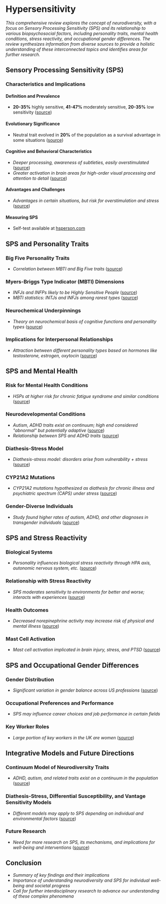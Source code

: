# **Hypersensitivity**

*This comprehensive review explores the concept of neurodiversity, with a focus on Sensory Processing Sensitivity (SPS) and its relationship to various biopsychosocial factors, including personality traits, mental health conditions, stress reactivity, and occupational gender differences. The review synthesizes information from diverse sources to provide a holistic understanding of these interconnected topics and identifies areas for further research.*

## **Sensory Processing Sensitivity (SPS)**
### **Characteristics and Implications**
#### **Definition and Prevalence**
- **20-35%** highly sensitive, **41-47%** moderately sensitive, **20-35%** low sensitivity ([source](https://www.sciencedirect.com/science/article/pii/B9780128182512000035))

#### **Evolutionary Significance**
- Neutral trait evolved in **20%** of the population as a survival advantage in some situations ([source](https://hbr.org/2017/05/neurodiversity-as-a-competitive-advantage))

#### **Cognitive and Behavioral Characteristics**
- *Deeper processing, awareness of subtleties, easily overstimulated* ([source](https://www.ncbi.nlm.nih.gov/pubmed/29100650))
- *Greater activation in brain areas for high-order visual processing and attention to detail* ([source](https://medicalxpress.com/news/2010-04-sensitive-people-brains-differently.html))

#### **Advantages and Challenges**
- *Advantages in certain situations, but risk for overstimulation and stress* ([source](https://www.sciencedirect.com/science/article/pii/S0149763418306250?via%3Dihub))

#### **Measuring SPS**
- Self-test available at [hsperson.com](https://hsperson.com/test/highly-sensitive-test/)

## **SPS and Personality Traits**
### **Big Five Personality Traits**
- *Correlation between MBTI and Big Five traits* ([source](https://www.reddit.com/r/mbti/comments/6ubauu/big_five_and_mbti_correlationstheory/))

### **Myers-Briggs Type Indicator (MBTI) Dimensions**
- *INFJs and INFPs likely to be Highly Sensitive People* ([source](https://www.truity.com/.../are-all-infjs-highly-sensitive...))
- *MBTI statistics: INTJs and INFJs among rarest types* ([source](https://pbs.twimg.com/media/C6hkRtRU0AAk4ID?format=jpg&name=medium))

### **Neurochemical Underpinnings**
- *Theory on neurochemical basis of cognitive functions and personality types* ([source](https://www.neojungiantypology.com/blog/view/179/the-neurochemical-evidence-for-cognitive-functions))

### **Implications for Interpersonal Relationships**
- *Attraction between different personality types based on hormones like testosterone, estrogen, oxytocin* ([source](https://www.livescience.com/40254-brain-chemicals-guide-attraction.html))

## **SPS and Mental Health**
### **Risk for Mental Health Conditions**
- *HSPs at higher risk for chronic fatigue syndrome and similar conditions* ([source](https://hsperson.com/hsps-and-fibromyalgia-chronic-fatigue-syndrome-and-other-illnesses/))

### **Neurodevelopmental Conditions**
- *Autism, ADHD traits exist on continuum; high end considered "abnormal" but potentially adaptive* ([source](https://www.sciencedirect.com/science/article/pii/B9780128182512000035))
- *Relationship between SPS and ADHD traits* ([source](https://pubmed.ncbi.nlm.nih.gov/33198048/))

### **Diathesis-Stress Model**
- *Diathesis-stress model: disorders arise from vulnerability + stress* ([source](https://en.wikipedia.org/wiki/Diathesis%E2%80%93stress_model))

### **CYP21A2 Mutations**
- *CYP21A2 mutations hypothesized as diathesis for chronic illness and psychiatric spectrum (CAPS) under stress* ([source](https://www.rccxandillness.com/cyp21a2-mutations-may-be-the-diathesis-in-the-stress-diathesis-model-for-chronic-medical-and-mental-illness-and-may-cause-a-psychiatric-spectrum-caps.html))

### **Gender-Diverse Individuals**
- *Study found higher rates of autism, ADHD, and other diagnoses in transgender individuals* ([source](https://www.nature.com/articles/s41467-020-17794-1))

## **SPS and Stress Reactivity**
### **Biological Systems**
- *Personality influences biological stress reactivity through HPA axis, autonomic nervous system, etc.* ([source](https://www.ncbi.nlm.nih.gov/pmc/articles/PMC6318487/))

### **Relationship with Stress Reactivity**
- *SPS moderates sensitivity to environments for better and worse; interacts with experiences* ([source](https://www.sciencedirect.com/science/article/pii/S0149763418306250?via%3Dihub))

### **Health Outcomes**
- *Decreased norepinephrine activity may increase risk of physical and mental illness* ([source](https://www.sciencedirect.com/science/article/pii/S0306987710003427))

### **Mast Cell Activation**
- *Mast cell activation implicated in brain injury, stress, and PTSD* ([source](https://www.frontiersin.org/articles/10.3389/fnins.2017.00703/full))

## **SPS and Occupational Gender Differences**
### **Gender Distribution**
- *Significant variation in gender balance across US professions* ([source](https://www.bostonglobe.com/metro/2017/03/06/chart-the-percentage-women-and-men-each-profession/GBX22YsWl0XaeHghwXfE4H/story.html))

### **Occupational Preferences and Performance**
- *SPS may influence career choices and job performance in certain fields*

### **Key Worker Roles**
- *Large portion of key workers in the UK are women* ([source](https://www.ifs.org.uk/publications/14763))

## **Integrative Models and Future Directions**
### **Continuum Model of Neurodiversity Traits**
- *ADHD, autism, and related traits exist on a continuum in the population* ([source](https://www.sciencedirect.com/science/article/pii/B9780128182512000035))

### **Diathesis-Stress, Differential Susceptibility, and Vantage Sensitivity Models**
- *Different models may apply to SPS depending on individual and environmental factors* ([source](https://www.sciencedirect.com/science/article/pii/B9780128182512000035))

### **Future Research**
- *Need for more research on SPS, its mechanisms, and implications for well-being and interventions* ([source](https://www.sciencedirect.com/science/article/pii/S0149763418306250?via%3Dihub))

## **Conclusion**
- *Summary of key findings and their implications*
- *Importance of understanding neurodiversity and SPS for individual well-being and societal progress*
- *Call for further interdisciplinary research to advance our understanding of these complex phenomena*
